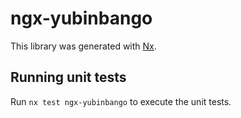 # ngx-yubinbango

This library was generated with [Nx](https://nx.dev).

## Running unit tests

Run `nx test ngx-yubinbango` to execute the unit tests.
